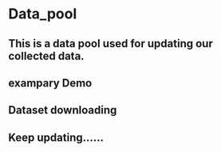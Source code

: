 # Data_pool 
## This is a data pool used for updating our collected data.

## exampary Demo


## Dataset downloading


## Keep updating...... 
